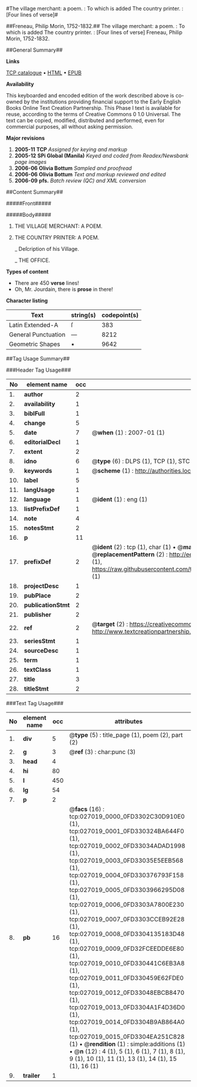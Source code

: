 #The village merchant: a poem. : To which is added The country printer. : [Four lines of verse]#

##Freneau, Philip Morin, 1752-1832.##
The village merchant: a poem. : To which is added The country printer. : [Four lines of verse]
Freneau, Philip Morin, 1752-1832.

##General Summary##

**Links**

[TCP catalogue](http://www.ota.ox.ac.uk/tcp/)  • 
[HTML](http://tei.it.ox.ac.uk/tcp/Texts-HTML/free/N20/N20591.html)  • 
[EPUB](http://tei.it.ox.ac.uk/tcp/Texts-EPUB/free/N20/N20591.epub)

**Availability**

This keyboarded and encoded edition of the
	       work described above is co-owned by the institutions
	       providing financial support to the Early English Books
	       Online Text Creation Partnership. This Phase I text is
	       available for reuse, according to the terms of Creative
	       Commons 0 1.0 Universal. The text can be copied,
	       modified, distributed and performed, even for
	       commercial purposes, all without asking permission.

**Major revisions**

1. __2005-11__ __TCP__ *Assigned for keying and markup*
1. __2005-12__ __SPi Global (Manila)__ *Keyed and coded from Readex/Newsbank page images*
1. __2006-06__ __Olivia Bottum__ *Sampled and proofread*
1. __2006-06__ __Olivia Bottum__ *Text and markup reviewed and edited*
1. __2006-09__ __pfs.__ *Batch review (QC) and XML conversion*

##Content Summary##

#####Front#####

#####Body#####

1. THE VILLAGE MERCHANT: A POEM.

1. THE COUNTRY PRINTER: A POEM.

    _ Deſcription of his Village.

    _ THE OFFICE.

**Types of content**

  * There are 450 **verse** lines!
  * Oh, Mr. Jourdain, there is **prose** in there!

**Character listing**


|Text|string(s)|codepoint(s)|
|---|---|---|
|Latin Extended-A|ſ|383|
|General Punctuation|—|8212|
|Geometric Shapes|▪|9642|

##Tag Usage Summary##

###Header Tag Usage###

|No|element name|occ|attributes|
|---|---|---|---|
|1.|__author__|2||
|2.|__availability__|1||
|3.|__biblFull__|1||
|4.|__change__|5||
|5.|__date__|7| @__when__ (1) : 2007-01 (1)|
|6.|__editorialDecl__|1||
|7.|__extent__|2||
|8.|__idno__|6| @__type__ (6) : DLPS (1), TCP (1), STC (1), NOTIS (1), IMAGE-SET (1), EVANS-CITATION (1)|
|9.|__keywords__|1| @__scheme__ (1) : http://authorities.loc.gov/ (1)|
|10.|__label__|5||
|11.|__langUsage__|1||
|12.|__language__|1| @__ident__ (1) : eng (1)|
|13.|__listPrefixDef__|1||
|14.|__note__|4||
|15.|__notesStmt__|2||
|16.|__p__|11||
|17.|__prefixDef__|2| @__ident__ (2) : tcp (1), char (1)  •  @__matchPattern__ (2) : ([0-9\-]+):([0-9IVX]+) (1), (.+) (1)  •  @__replacementPattern__ (2) : http://eebo.chadwyck.com/downloadtiff?vid=$1&page=$2 (1), https://raw.githubusercontent.com/textcreationpartnership/Texts/master/tcpchars.xml#$1 (1)|
|18.|__projectDesc__|1||
|19.|__pubPlace__|2||
|20.|__publicationStmt__|2||
|21.|__publisher__|2||
|22.|__ref__|2| @__target__ (2) : https://creativecommons.org/publicdomain/zero/1.0/ (1), http://www.textcreationpartnership.org/docs/. (1)|
|23.|__seriesStmt__|1||
|24.|__sourceDesc__|1||
|25.|__term__|1||
|26.|__textClass__|1||
|27.|__title__|3||
|28.|__titleStmt__|2||


###Text Tag Usage###

|No|element name|occ|attributes|
|---|---|---|---|
|1.|__div__|5| @__type__ (5) : title_page (1), poem (2), part (2)|
|2.|__g__|3| @__ref__ (3) : char:punc (3)|
|3.|__head__|4||
|4.|__hi__|80||
|5.|__l__|450||
|6.|__lg__|54||
|7.|__p__|2||
|8.|__pb__|16| @__facs__ (16) : tcp:027019_0000_0FD3302C30D910E0 (1), tcp:027019_0001_0FD330324BA644F0 (1), tcp:027019_0002_0FD33034ADAD1998 (1), tcp:027019_0003_0FD33035E5EEB568 (1), tcp:027019_0004_0FD330376793F158 (1), tcp:027019_0005_0FD3303966295D08 (1), tcp:027019_0006_0FD3303A7800E230 (1), tcp:027019_0007_0FD3303CCEB92E28 (1), tcp:027019_0008_0FD3304135183D48 (1), tcp:027019_0009_0FD32FCEEDDE6E80 (1), tcp:027019_0010_0FD330441C6EB3A8 (1), tcp:027019_0011_0FD330459E62FDE0 (1), tcp:027019_0012_0FD33048EBCB8470 (1), tcp:027019_0013_0FD3304A1F4D36D0 (1), tcp:027019_0014_0FD3304B9AB864A0 (1), tcp:027019_0015_0FD3304EA251C828 (1)  •  @__rendition__ (1) : simple:additions (1)  •  @__n__ (12) : 4 (1), 5 (1), 6 (1), 7 (1), 8 (1), 9 (1), 10 (1), 11 (1), 13 (1), 14 (1), 15 (1), 16 (1)|
|9.|__trailer__|1||
